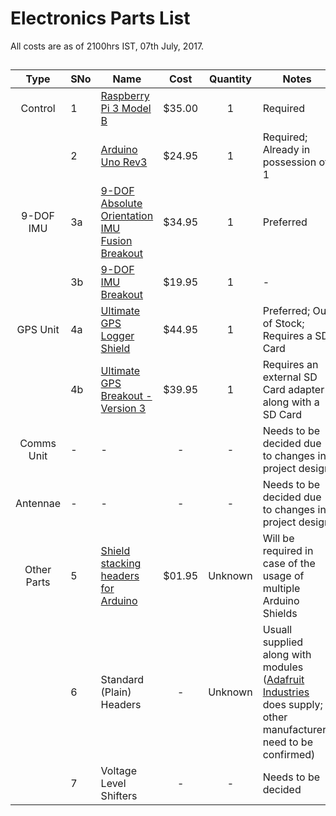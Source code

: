 # Electronics Parts List

All costs are as of 2100hrs IST, 07th July, 2017.

##

|Type       |SNo|Name                                                                                   |Cost  |Quantity|Notes|
|:---------:|---|---------------------------------------------------------------------------------------|:----:|:------:|-----|
|Control    |1  |[Raspberry Pi 3 Model B](https://www.raspberrypi.org/products/raspberry-pi-3-model-b/) |$35.00|1       |Required|
|           |2  |[Arduino Uno Rev3](https://store.arduino.cc/usa/arduino-uno-rev3)                      |$24.95|1       |Required; Already in possession of 1|
|9-DOF IMU  |3a |[9-DOF Absolute Orientation IMU Fusion Breakout](https://www.adafruit.com/product/2472)|$34.95|1       |Preferred|
|           |3b |[9-DOF IMU Breakout](https://www.adafruit.com/product/1714)                            |$19.95|1       |-    |
|GPS Unit   |4a |[Ultimate GPS Logger Shield](https://www.adafruit.com/product/1272)                    |$44.95|1       |Preferred; Out of Stock; Requires a SD Card|
|           |4b |[Ultimate GPS Breakout - Version 3](https://www.adafruit.com/product/746)              |$39.95|1       |Requires an external SD Card adapter along with a SD Card|
|Comms Unit |-  |-                                                                                      |-     |-       |Needs to be decided due to changes in project design|
|Antennae   |-  |-                                                                                      |-     |-       |Needs to be decided due to changes in project design|
|Other Parts|5  |[Shield stacking headers for Arduino](https://www.adafruit.com/product/85)             |$01.95|Unknown |Will be required in case of the usage of multiple Arduino Shields|
|           |6  |Standard (Plain) Headers                                                               |-     |Unknown |Usuall supplied along with modules ([Adafruit Industries](https://www.adafruit.com/) does supply; other manufacturers need to be confirmed)|
|           |7  |Voltage Level Shifters                                                                 |-     |-       |Needs to be decided|

##
